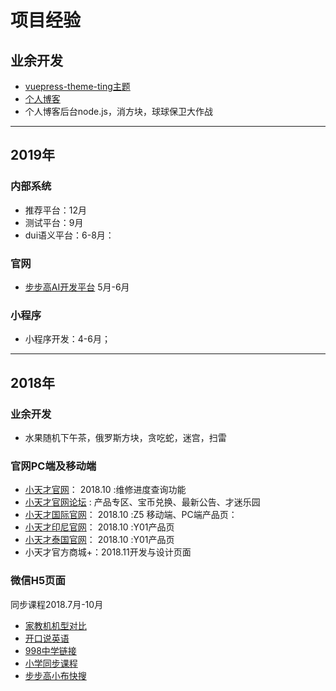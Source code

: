 # 项目经验

## 业余开发

- [vuepress-theme-ting主题](https://github.com/Chenyating/vuepress-theme-ting)
- [个人博客](https://www.yating.online)
- 个人博客后台node.js，消方块，球球保卫大作战

---

## 2019年

### 内部系统
- 推荐平台：12月
- 测试平台：9月
- dui语义平台：6-8月：

### 官网
- [步步高AI开发平台](http://ai.eebbk.com/#/) 5月-6月

### 小程序
- 小程序开发：4-6月；

---

## 2018年

### 业余开发
- 水果随机下午茶，俄罗斯方块，贪吃蛇，迷宫，扫雷

### 官网PC端及移动端
- [小天才官网](https://www.okii.com/html/pc/index/index.html)： 2018.10 :维修进度查询功能
- [小天才官网论坛](https://bbs.okii.com/2018.10) :  产品专区、宝币兑换、最新公告、才迷乐园
- [小天才国际官网](https://www.imoo.com/en/h5/index/index.html)： 2018.10 :Z5 移动端、PC端产品页：
- [小天才印尼官网](https://www.imoo.com/id/pc/index/index.html)： 2018.10 :Y01产品页 
- [小天才泰国官网](http://www.imoo.co.th/th/m/index/index.html)： 2018.10 :Y01产品页 
- 小天才官方商城+：2018.11开发与设计页面

### 微信H5页面 
同步课程2018.7月-10月

- [家教机机型对比](https://actcdn.eebbk.com/test/wx-spread-course/model-comparison/index.html)
- [开口说英语](https://actcdn.eebbk.com/wx-spread-course/K5update/K5update.html)
- [998中学链接](https://actcdn.eebbk.com/wx-spread-course/998middle/index.html)
- [小学同步课程](https://actcdn.eebbk.com/wx-spread-course/same-step/index.html)
- [步步高小布快搜](https://actcdn.eebbk.com/wx-spread-course/spreadpages/fastsearch.html)